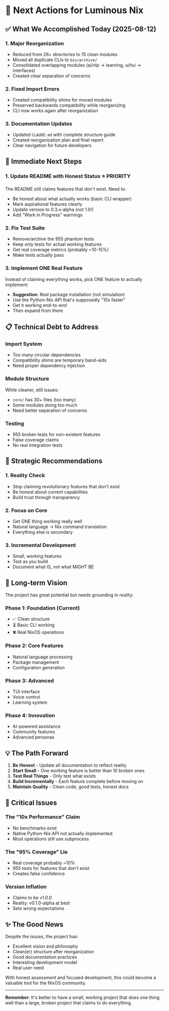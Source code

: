 # 🎯 Next Actions for Luminous Nix

## ✅ What We Accomplished Today (2025-08-12)

### 1. **Major Reorganization**
- Reduced from 26+ directories to 15 clean modules
- Moved all duplicate CLIs to `bin/archive/`
- Consolidated overlapping modules (ai/nlp → learning, ui/tui → interfaces)
- Created clear separation of concerns

### 2. **Fixed Import Errors**
- Created compatibility shims for moved modules
- Preserved backwards compatibility while reorganizing
- CLI now works again after reorganization

### 3. **Documentation Updates**
- Updated `CLAUDE.md` with complete structure guide
- Created reorganization plan and final report
- Clear navigation for future developers

## 🚀 Immediate Next Steps

### 1. **Update README with Honest Status** ⭐ PRIORITY
The README still claims features that don't exist. Need to:
- Be honest about what actually works (basic CLI wrapper)
- Mark aspirational features clearly
- Update version to 0.3.x-alpha (not 1.0!)
- Add "Work in Progress" warnings

### 2. **Fix Test Suite**
- Remove/archive the 955 phantom tests
- Keep only tests for actual working features
- Get real coverage metrics (probably ~10-15%)
- Make tests actually pass

### 3. **Implement ONE Real Feature**
Instead of claiming everything works, pick ONE feature to actually implement:
- **Suggestion**: Real package installation (not simulation)
- Use the Python-Nix API that's supposedly "10x faster"
- Get it working end-to-end
- Then expand from there

## 📋 Technical Debt to Address

### Import System
- Too many circular dependencies
- Compatibility shims are temporary band-aids
- Need proper dependency injection

### Module Structure  
While cleaner, still issues:
- `core/` has 30+ files (too many)
- Some modules doing too much
- Need better separation of concerns

### Testing
- 955 broken tests for non-existent features
- False coverage claims
- No real integration tests

## 🎯 Strategic Recommendations

### 1. **Reality Check**
- Stop claiming revolutionary features that don't exist
- Be honest about current capabilities
- Build trust through transparency

### 2. **Focus on Core**
- Get ONE thing working really well
- Natural language → Nix command translation
- Everything else is secondary

### 3. **Incremental Development**
- Small, working features
- Test as you build
- Document what IS, not what MIGHT BE

## 🔮 Long-term Vision

The project has great potential but needs grounding in reality:

### Phase 1: Foundation (Current)
- ✅ Clean structure
- ⏳ Basic CLI working
- ❌ Real NixOS operations

### Phase 2: Core Features
- Natural language processing
- Package management
- Configuration generation

### Phase 3: Advanced
- TUI interface
- Voice control
- Learning system

### Phase 4: Innovation
- AI-powered assistance
- Community features
- Advanced personas

## 💡 The Path Forward

1. **Be Honest** - Update all documentation to reflect reality
2. **Start Small** - One working feature is better than 10 broken ones
3. **Test Real Things** - Only test what exists
4. **Build Incrementally** - Each feature complete before moving on
5. **Maintain Quality** - Clean code, good tests, honest docs

## 🚨 Critical Issues

### The "10x Performance" Claim
- No benchmarks exist
- Native Python-Nix API not actually implemented
- Most operations still use subprocess

### The "95% Coverage" Lie
- Real coverage probably ~10%
- 955 tests for features that don't exist
- Creates false confidence

### Version Inflation
- Claims to be v1.0.0
- Reality: v0.1.0-alpha at best
- Sets wrong expectations

## ✨ The Good News

Despite the issues, the project has:
- Excellent vision and philosophy
- Clean(er) structure after reorganization
- Good documentation practices
- Interesting development model
- Real user need

With honest assessment and focused development, this could become a valuable tool for the NixOS community.

---

**Remember**: It's better to have a small, working project that does one thing well than a large, broken project that claims to do everything.